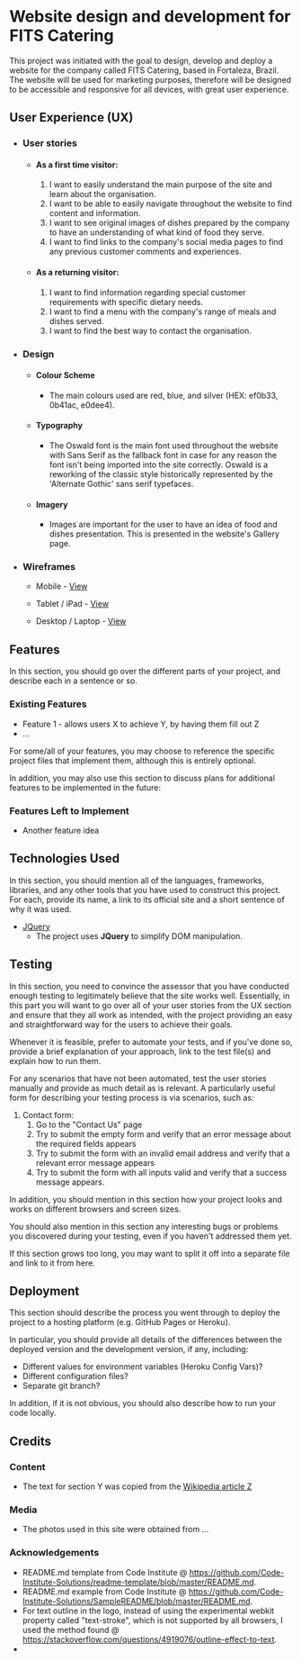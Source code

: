 [comment]: <> (This README.md follows the Code Institute template, taken from https://github.com/Code-Institute-Solutions/readme-template/blob/master/README.md)

# Website design and development for FITS Catering

This project was initiated with the goal to design, develop and deploy a website for the company called FITS Catering, based in Fortaleza, Brazil.
The website will be used for marketing purposes, therefore will be designed to be accessible and responsive for all devices, with great user experience.
 
## User Experience (UX)

-   ### User stories
    -   #### As a first time visitor:

        1. I want to easily understand the main purpose of the site and learn about the organisation.
        2. I want to be able to easily navigate throughout the website to find content and information.
        3. I want to see original images of dishes prepared by the company to have an understanding of what kind of food they serve.
        4. I want to find links to the company's social media pages to find any previous customer comments and experiences.

    -   #### As a returning visitor:

        1. I want to find information regarding special customer requirements with specific dietary needs.
        2. I want to find a menu with the company's range of meals and dishes served.
        3. I want to find the best way to contact the organisation.

-   ### Design
    -   #### Colour Scheme
        -   The main colours used are red, blue, and silver (HEX: ef0b33, 0b41ac, e0dee4).
    -   #### Typography
        -   The Oswald font is the main font used throughout the website with Sans Serif as the fallback font in case for any reason the font isn't being imported into the site correctly. Oswald is a reworking of the classic style historically represented by the 'Alternate Gothic' sans serif typefaces.
    -   #### Imagery
        - Images are important for the user to have an idea of food and dishes presentation. This is presented in the website's Gallery page.

*   ### Wireframes

    -   Mobile - [View](assets/wireframes/FITS_Catering-Mobile.pdf)

    -   Tablet / iPad - [View](assets/wireframes/FITS_Catering-Tablet.pdf)

    -   Desktop / Laptop - [View](assets/wireframes/FITS_Catering-Desktop_Laptop.pdf)


## Features

In this section, you should go over the different parts of your project, and describe each in a sentence or so.
 
### Existing Features
- Feature 1 - allows users X to achieve Y, by having them fill out Z
- ...

For some/all of your features, you may choose to reference the specific project files that implement them, although this is entirely optional.

In addition, you may also use this section to discuss plans for additional features to be implemented in the future:

### Features Left to Implement
- Another feature idea

## Technologies Used

In this section, you should mention all of the languages, frameworks, libraries, and any other tools that you have used to construct this project. For each, provide its name, a link to its official site and a short sentence of why it was used.

- [JQuery](https://jquery.com)
    - The project uses **JQuery** to simplify DOM manipulation.


## Testing

In this section, you need to convince the assessor that you have conducted enough testing to legitimately believe that the site works well. Essentially, in this part you will want to go over all of your user stories from the UX section and ensure that they all work as intended, with the project providing an easy and straightforward way for the users to achieve their goals.

Whenever it is feasible, prefer to automate your tests, and if you've done so, provide a brief explanation of your approach, link to the test file(s) and explain how to run them.

For any scenarios that have not been automated, test the user stories manually and provide as much detail as is relevant. A particularly useful form for describing your testing process is via scenarios, such as:

1. Contact form:
    1. Go to the "Contact Us" page
    2. Try to submit the empty form and verify that an error message about the required fields appears
    3. Try to submit the form with an invalid email address and verify that a relevant error message appears
    4. Try to submit the form with all inputs valid and verify that a success message appears.

In addition, you should mention in this section how your project looks and works on different browsers and screen sizes.

You should also mention in this section any interesting bugs or problems you discovered during your testing, even if you haven't addressed them yet.

If this section grows too long, you may want to split it off into a separate file and link to it from here.

## Deployment

This section should describe the process you went through to deploy the project to a hosting platform (e.g. GitHub Pages or Heroku).

In particular, you should provide all details of the differences between the deployed version and the development version, if any, including:
- Different values for environment variables (Heroku Config Vars)?
- Different configuration files?
- Separate git branch?

In addition, if it is not obvious, you should also describe how to run your code locally.


## Credits

### Content
- The text for section Y was copied from the [Wikipedia article Z](https://en.wikipedia.org/wiki/Z)

### Media
- The photos used in this site were obtained from ...

### Acknowledgements

- README.md template from Code Institute @ https://github.com/Code-Institute-Solutions/readme-template/blob/master/README.md.
- README.md example from Code Institute @ https://github.com/Code-Institute-Solutions/SampleREADME/blob/master/README.md.
- For text outline in the logo, instead of using the experimental webkit property called "text-stroke", which is not supported by all browsers, I used the method found @ https://stackoverflow.com/questions/4919076/outline-effect-to-text.
- 